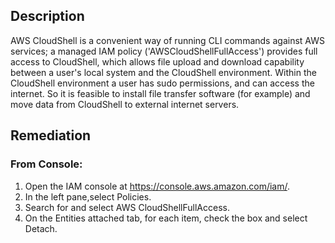 ## Description

AWS CloudShell is a convenient way of running CLI commands against AWS services; a managed IAM policy ('AWSCloudShellFullAccess') provides full access to CloudShell, which allows file upload and download capability between a user's local system and the CloudShell environment. Within the CloudShell environment a user has sudo permissions, and can access the internet. So it is feasible to install file transfer software (for example) and move data from CloudShell to external internet servers.

## Remediation

### From Console:

1. Open the IAM console at https://console.aws.amazon.com/iam/.
2. In the left pane,select Policies.
3. Search for and select AWS CloudShellFullAccess.
4. On the Entities attached tab, for each item, check the box and select Detach.